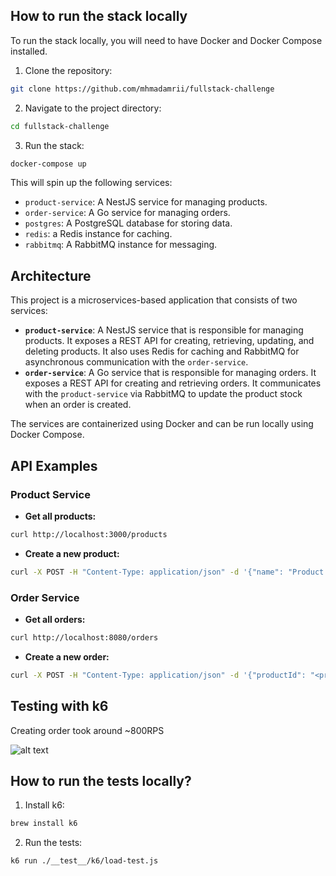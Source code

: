 ## How to run the stack locally

To run the stack locally, you will need to have Docker and Docker Compose installed.

1. Clone the repository:

```bash
git clone https://github.com/mhmadamrii/fullstack-challenge
```

2. Navigate to the project directory:

```bash
cd fullstack-challenge
```

3. Run the stack:

```bash
docker-compose up
```

This will spin up the following services:

- `product-service`: A NestJS service for managing products.
- `order-service`: A Go service for managing orders.
- `postgres`: A PostgreSQL database for storing data.
- `redis`: a Redis instance for caching.
- `rabbitmq`: A RabbitMQ instance for messaging.

## Architecture

This project is a microservices-based application that consists of two services:

- **`product-service`**: A NestJS service that is responsible for managing products. It exposes a REST API for creating, retrieving, updating, and deleting products. It also uses Redis for caching and RabbitMQ for asynchronous communication with the `order-service`.
- **`order-service`**: A Go service that is responsible for managing orders. It exposes a REST API for creating and retrieving orders. It communicates with the `product-service` via RabbitMQ to update the product stock when an order is created.

The services are containerized using Docker and can be run locally using Docker Compose.

## API Examples

### Product Service

- **Get all products:**

```bash
curl http://localhost:3000/products
```

- **Create a new product:**

```bash
curl -X POST -H "Content-Type: application/json" -d '{"name": "Product 1", "price": 10.99, "qty": 100}' http://localhost:3000/products
```

### Order Service

- **Get all orders:**

```bash
curl http://localhost:8080/orders
```

- **Create a new order:**

```bash
curl -X POST -H "Content-Type: application/json" -d '{"productId": "<product-id>"}' http://localhost:8080/orders
```

## Testing with k6

Creating order took around ~800RPS

![alt text](https://oyluendsrr.ufs.sh/f/heCK4TZGuZCFqIcXv2r8hsLqQr6XRyHSANKdDvj1I2YlfPoi)

## How to run the tests locally?

1. Install k6:

```bash
brew install k6
```

2. Run the tests:

```bash
k6 run ./__test__/k6/load-test.js
```
